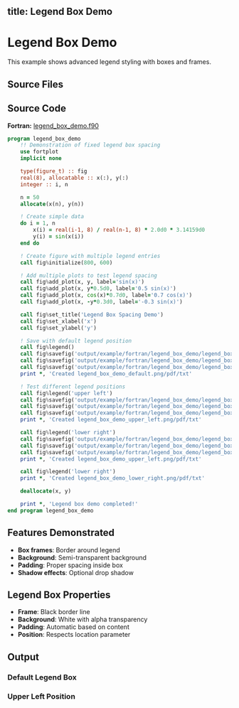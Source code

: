 title: Legend Box Demo
---

# Legend Box Demo

This example shows advanced legend styling with boxes and frames.

## Source Files

## Source Code

**Fortran:** [legend_box_demo.f90](https://github.com/lazy-fortran/fortplot/blob/main/example/fortran/legend_box_demo/legend_box_demo.f90)

```fortran
program legend_box_demo
    !! Demonstration of fixed legend box spacing
    use fortplot
    implicit none

    type(figure_t) :: fig
    real(8), allocatable :: x(:), y(:)
    integer :: i, n

    n = 50
    allocate(x(n), y(n))

    ! Create simple data
    do i = 1, n
        x(i) = real(i-1, 8) / real(n-1, 8) * 2.0d0 * 3.14159d0
        y(i) = sin(x(i))
    end do

    ! Create figure with multiple legend entries
    call fig%initialize(800, 600)

    ! Add multiple plots to test legend spacing
    call fig%add_plot(x, y, label='sin(x)')
    call fig%add_plot(x, y*0.5d0, label='0.5 sin(x)')
    call fig%add_plot(x, cos(x)*0.7d0, label='0.7 cos(x)')
    call fig%add_plot(x, -y*0.3d0, label='-0.3 sin(x)')

    call fig%set_title('Legend Box Spacing Demo')
    call fig%set_xlabel('x')
    call fig%set_ylabel('y')

    ! Save with default legend position
    call fig%legend()
    call fig%savefig('output/example/fortran/legend_box_demo/legend_box_demo_default.png')
    call fig%savefig('output/example/fortran/legend_box_demo/legend_box_demo_default.pdf')
    call fig%savefig('output/example/fortran/legend_box_demo/legend_box_demo_default.txt')
    print *, 'Created legend_box_demo_default.png/pdf/txt'

    ! Test different legend positions
    call fig%legend('upper left')
    call fig%savefig('output/example/fortran/legend_box_demo/legend_box_demo_upper_left.png')
    call fig%savefig('output/example/fortran/legend_box_demo/legend_box_demo_upper_left.pdf')
    call fig%savefig('output/example/fortran/legend_box_demo/legend_box_demo_upper_left.txt')
    print *, 'Created legend_box_demo_upper_left.png/pdf/txt'

    call fig%legend('lower right')
    call fig%savefig('output/example/fortran/legend_box_demo/legend_box_demo_lower_right.png')
    call fig%savefig('output/example/fortran/legend_box_demo/legend_box_demo_lower_right.pdf')
    call fig%savefig('output/example/fortran/legend_box_demo/legend_box_demo_lower_right.txt')
    print *, 'Created legend_box_demo_upper_left.png/pdf/txt'

    call fig%legend('lower right')
    print *, 'Created legend_box_demo_lower_right.png/pdf/txt'

    deallocate(x, y)

    print *, 'Legend box demo completed!'
end program legend_box_demo
```

## Features Demonstrated

- **Box frames**: Border around legend
- **Background**: Semi-transparent background
- **Padding**: Proper spacing inside box
- **Shadow effects**: Optional drop shadow

## Legend Box Properties

- **Frame**: Black border line
- **Background**: White with alpha transparency
- **Padding**: Automatic based on content
- **Position**: Respects location parameter

## Output

### Default Legend Box
### Upper Left Position
